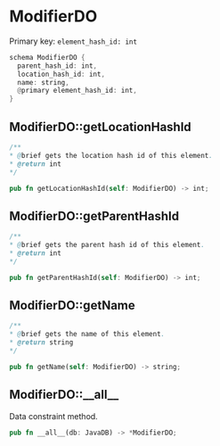 # ModifierDO

Primary key: `element_hash_id: int`

```rust
schema ModifierDO {
  parent_hash_id: int,
  location_hash_id: int,
  name: string,
  @primary element_hash_id: int,
}
```
## ModifierDO::getLocationHashId

```java
/**
* @brief gets the location hash id of this element.
* @return int
*/
```
```rust
pub fn getLocationHashId(self: ModifierDO) -> int;
```
## ModifierDO::getParentHashId

```java
/**
* @brief gets the parent hash id of this element.
* @return int
*/
```
```rust
pub fn getParentHashId(self: ModifierDO) -> int;
```
## ModifierDO::getName

```java
/**
* @brief gets the name of this element.
* @return string
*/
```
```rust
pub fn getName(self: ModifierDO) -> string;
```
## ModifierDO::\_\_all\_\_

Data constraint method.

```rust
pub fn __all__(db: JavaDB) -> *ModifierDO;
```
